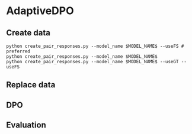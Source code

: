 # AdaptiveDPO
## Create data
```
python create_pair_responses.py --model_name $MODEL_NAME$ --useFS # preferred
python create_pair_responses.py --model_name $MODEL_NAME$
python create_pair_responses.py --model_name $MODEL_NAME$ --useGT --useFS
```

## Replace data


## DPO


## Evaluation

